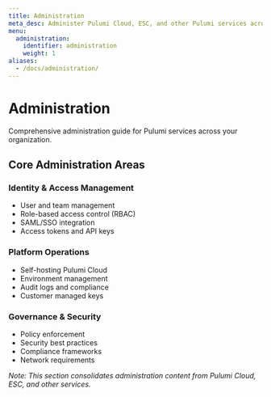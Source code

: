 ```yaml
---
title: Administration
meta_desc: Administer Pulumi Cloud, ESC, and other Pulumi services across your organization.
menu:
  administration:
    identifier: administration
    weight: 1
aliases:
  - /docs/administration/
---
```


# Administration

Comprehensive administration guide for Pulumi services across your organization.

## Core Administration Areas

### Identity & Access Management
- User and team management
- Role-based access control (RBAC)
- SAML/SSO integration
- Access tokens and API keys

### Platform Operations
- Self-hosting Pulumi Cloud
- Environment management
- Audit logs and compliance
- Customer managed keys

### Governance & Security
- Policy enforcement
- Security best practices
- Compliance frameworks
- Network requirements

*Note: This section consolidates administration content from Pulumi Cloud, ESC, and other services.*